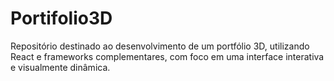 # Portifolio3D
Repositório destinado ao desenvolvimento de um portfólio 3D, utilizando React e frameworks complementares, com foco em uma interface interativa e visualmente dinâmica.
